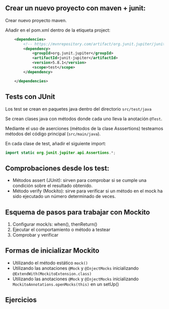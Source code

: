 
## Crear un nuevo proyecto con maven + junit: 

Crear nuevo proyecto maven. 

Añadir en el pom.xml dentro de la etiqueta project: 

```xml
    <dependencies>
        <!-- https://mvnrepository.com/artifact/org.junit.jupiter/junit-jupiter -->
        <dependency>
            <groupId>org.junit.jupiter</groupId>
            <artifactId>junit-jupiter</artifactId>
            <version>5.8.1</version>
            <scope>test</scope>
        </dependency>

    </dependencies>
```

## Tests con JUnit 

Los test se crean en paquetes java dentro del directorio `src/test/java`

Se crean clases java con métodos donde cada uno lleva la anotación `@Test`.

Mediante el uso de aserciones (métodos de la clase Asssertions) testeamos métodos del código principal (`src/main/java`). 

En cada clase de test, añadir el siguiente import: 

```java
import static org.junit.jupiter.api.Assertions.*;
```

## Comprobaciones desde los test: 

* Métodos assert (JUnit): sirven para comprobar si se cumple una condición sobre el resultado obtenido. 
* Método verify (Mockito): sirve para verificar si un método en el mock ha sido ejecutado un número determinado de veces.

## Esquema de pasos para trabajar con Mockito

1. Configurar mock/s: when(), thenReturn()
2. Ejecutar el comportamiento o método a testear 
3. Comprobar y verificar

## Formas de inicializar Mockito

* Utilizando el método estático `mock()`
* Utilizando las anotaciones `@Mock` y `@InjectMocks` inicializando `@ExtendWith(MockitoExtension.class)`
* Utilizando las anotaciones `@Mock` y `@InjectMocks` inicializando `MockitoAnnotations.openMocks(this)` en un setUp()


## Ejercicios
 